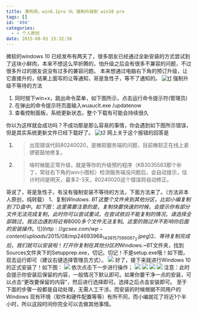 ```yaml
---
title: 凑热闹，win8.1pro VL 强制升级到 win10 pro
tags: []
id: '494'
categories:
  - - 个人原创
date: 2015-08-01 15:32:58
---
```


微软的windows 10 已经发布有两天了，很多朋友已经通过全新安装的方式尝试到了这块小鲜肉，本来不想这么早折腾的，怕升级之后会有很多不兼容的问题，不过很多升过的朋友说没有过多的兼容问题。 本来想通过电脑右下角的预订升级，让它直接升的，结果上面写的让等通知，哥是急性子，等不了通知的。 [](http://gcsee.com/wp-content/uploads/2015/08/t2.png)[![t1](http://gcsee.com/wp-content/uploads/2015/08/t1-300x195.png)](http://gcsee.com/wp-content/uploads/2015/08/t1.png) 强制升级不等待的方法

1.  同时按下win+x，跳出命令菜单，如下图所示，点击运行命令提示符(管理员)
2.  在弹出的命令提示符页面输入wuauclt.exe /updatenow
3.  查看控制面板，系统更新状态，整个下载有可能会持续很久

你以为这样就会成功吗？不成功那是那么容易的事情，你会遇到如下图所示错误，但是其实系统更新文件已经下载好了。 ![t2](http://gcsee.com/wp-content/uploads/2015/08/t2-300x127.png) 网上关于这个报错的回答是

1.  > 出现错误代码80240020，是微软服务端的问题，目前微软正在线上紧锣密鼓地修复。
    
2.  > 啥时候能正常升级，就是等你的升级预约程序（KB3035583那个补丁，常驻右下角的win小图标）检测服务端没问题后，会自动提示，估计时间是明天，最多2-3天，80240020这个错误将自动修正。
    

哥说了，哥是急性子，有没有强制安装不等待的方法，下面方法来了。（方法非本人原创，纯转载） 1、复制$Windows.~BT这整个文件夹到其他分区，比如小编复制到了D盘中，如下图： 这里需要注意的是，复制快要快速的时候，会提示你有部分文件无法完成复制，此时你可以尝试重试，在尝试依旧不能复制的情况，请选择全部跳过，我这边遇到将近有8000多个文件无法复制。这里的跳过并不影响你后面的安装操作。 ![](http://gcsee.com/wp-content/uploads/2015/08/mp24693968_1438157566067_3.jpeg) 2、等待复制完成后，我们就可以安装啦！打开你复制在其他分区的$Windows.~BT文件夹，找到Sources文件夹下的Setupprep.exe，切记。切记！不是setup.exe哦！如下图，双击运行即可（建议右键选择管理员方式）。 ![](http://gcsee.com/wp-content/uploads/2015/08/mp24693968_1438157566067_4.jpeg) 好了，接下来就进行Windows 10 的正式安装了！如下图： ![](http://gcsee.com/wp-content/uploads/2015/08/mp24693968_1438157566067_5.jpeg) 依次点击下一步进行操作； ![](http://gcsee.com/wp-content/uploads/2015/08/mp24693968_1438157566067_6.jpeg) ![](http://gcsee.com/wp-content/uploads/2015/08/mp24693968_1438157566067_7.jpeg) ![](http://gcsee.com/wp-content/uploads/2015/08/mp24693968_1438157566067_8.jpeg) ![](http://gcsee.com/wp-content/uploads/2015/08/mp24693968_1438157566067_9.jpeg) 注意：此时会提示你安装后保留的内容，一般情况下默认即可。如果你要干净一点的安装，可以点击“更改要保留的内容”，然后进行选择即可。选择之后点击安装即可。 至于下面的步骤一般都是自动处理，无需人工干涉。而安装的时候根据不同用户的Windows 现有环境（软件和硬件配置等等）有所不同，而小编就花了将近1个半小时，所以这段时间你完全可以去做其他事情。